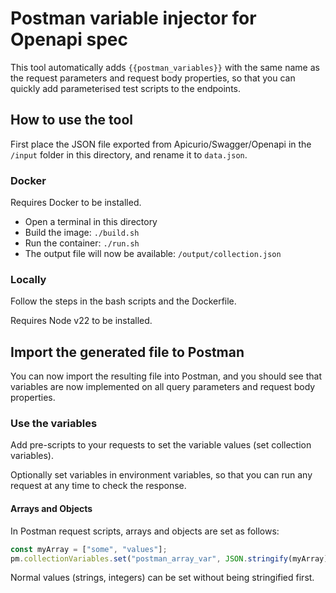 # Postman variable injector for Openapi spec

This tool automatically adds `{{postman_variables}}` with the same name as the request parameters and request body properties, so that you can quickly add parameterised test scripts to the endpoints.

## How to use the tool

First place the JSON file exported from Apicurio/Swagger/Openapi in the `/input` folder in this directory, and rename it to `data.json`.

### Docker

Requires Docker to be installed.

- Open a terminal in this directory
- Build the image: `./build.sh`
- Run the container: `./run.sh`
- The output file will now be available: `/output/collection.json`

### Locally

Follow the steps in the bash scripts and the Dockerfile.

Requires Node v22 to be installed.

## Import the generated file to Postman

You can now import the resulting file into Postman, and you should see that variables are now implemented on all query parameters and request body properties.

### Use the variables

Add pre-scripts to your requests to set the variable values (set collection variables).

Optionally set variables in environment variables, so that you can run any request at any time to check the response.

#### Arrays and Objects

In Postman request scripts, arrays and objects are set as follows:

```javascript
const myArray = ["some", "values"];
pm.collectionVariables.set("postman_array_var", JSON.stringify(myArray));
```

Normal values (strings, integers) can be set without being stringified first.